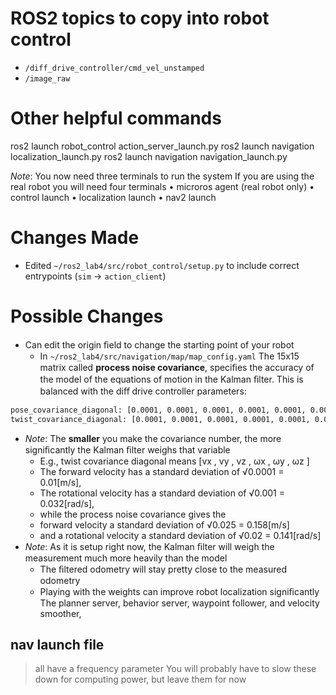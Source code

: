 # ROS2 topics to copy into robot control
- `/diff_drive_controller/cmd_vel_unstamped`
- `/image_raw`



# Other helpful commands
ros2 launch robot_control action_server_launch.py
ros2 launch navigation localization_launch.py 
ros2 launch navigation navigation_launch.py


*Note*: You now need three terminals to run the system
If you are using the real robot you will need four terminals
• microros agent (real robot only)
• control launch
• localization launch
• nav2 launch

# Changes Made
- Edited `~/ros2_lab4/src/robot_control/setup.py` to include correct entrypoints (`sim` -> `action_client`)

# Possible Changes
- Can edit the origin ﬁeld to change the starting point of your robot
	- In `~/ros2_lab4/src/navigation/map/map_config.yaml`
The 15x15 matrix called **process noise covariance**, speciﬁes the accuracy of the model of the equations of motion in the Kalman ﬁlter. This is balanced with the diﬀ drive controller parameters:

```sh
pose_covariance_diagonal: [0.0001, 0.0001, 0.0001, 0.0001, 0.0001, 0.001]
twist_covariance_diagonal: [0.0001, 0.0001, 0.0001, 0.0001, 0.0001, 0.001]
```

- *Note*: The **smaller** you make the covariance number, the more signiﬁcantly the Kalman ﬁlter weighs that variable
	- E.g., twist covariance diagonal means [vx , vy , vz , ωx , ωy , ωz ] 
	- The forward velocity has a standard deviation of √0.0001 = 0.01[m/s],
	- The rotational velocity has a standard deviation of √0.001 = 0.032[rad/s],
	- while the process noise covariance gives the
	- forward velocity a standard deviation of √0.025 = 0.158[m/s]
	- and a rotational velocity a standard deviation of √0.02 = 0.141[rad/s]
- *Note*: As it is setup right now, the Kalman ﬁlter will weigh the measurement much more heavily than the model
	- The ﬁltered odometry will stay pretty close to the measured odometry
	- Playing with the weights can improve robot localization signiﬁcantly
The planner server, behavior server, waypoint follower, and velocity smoother,

## nav launch file
> all have a frequency parameter
> You will probably have to slow these down for computing power, but leave them for
now 
